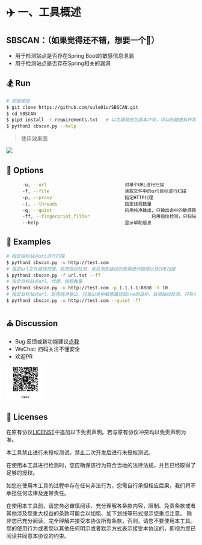 # ✈️ 一、工具概述
## SBSCAN：（如果觉得还不错，想要一个🌟）
- 用于检测站点是否存在Spring Boot的敏感信息泄漏
- 用于检测站点是否存在Spring相关的漏洞

## 🏂 Run
```Bash
# 安装使用
$ git clone https://github.com/sule01u/SBSCAN.git
$ cd SBSCAN
$ pip3 install -r requirements.txt   # 以免跟其他包版本冲突，可以创建虚拟环境后安装项目依赖
$ python3 sbscan.py --help
```
> 使用效果图

![](https://p.ipic.vip/1j9o3a.png)


## 🎡 Options
```Bash
      -u, --url               				对单个URL进行扫描
      -f, --file              				读取文件中的url目标进行扫描
      -p, --proxy             				指定HTTP代理
      -t, --threads           				指定线程数量
      -q, --quiet             				启用纯净输出，只输出命中的敏感路径信息
      -ff, --fingerprint_filter                       启用指纹检测，只扫描命中指纹的站点(可能有漏报，结合实际情况选择是否启用)
      --help                  				显示帮助信息

```

## 🎨 Examples
```Bash
# 指定目标站点url进行扫描
$ python3 sbscan.py -u http://test.com
# 指定url文件路径扫描，启用指纹检测，未检测到指纹的无需进行路径以及CVE扫描
$ python3 sbscan.py -f url.txt --ff
# 指定目标站点url、代理、线程数量
$ python3 sbscan.py -u http://test.com -p 1.1.1.1:8888 -t 10
# 指定目标站点url、启用纯净输出，只输出命中敏感路径或cve的目标、启用指纹检测，只有命中指纹的才继续扫描
$ python3 sbscan.py -u http://test.com --quiet -ff
```

## ⛪ Discussion
* Bug 反馈或新功能建议[点我](https://github.com/sule01u/SBSCAN/issues)
* WeChat: 扫码关注不懂安全
* 欢迎PR
<p>
    <img alt="QR-code" src="https://github.com/sule01u/BigTree975.github.io/blob/master/img/mine.png" width="20%" height="20%" style="max-width:100%;">
</p>

## 📑 Licenses

在原有协议[LICENSE](https://github.com/sule01u/SBSCAN/blob/master/LICENSE)中追加以下免责声明。若与原有协议冲突均以免责声明为准。

本工具禁止进行未授权测试，禁止二次开发后进行未授权测试。

在使用本工具进行检测时，您应确保该行为符合当地的法律法规，并且已经取得了足够的授权。

如您在使用本工具的过程中存在任何非法行为，您需自行承担相应后果，我们将不承担任何法律及连带责任。

在使用本工具前，请您务必审慎阅读、充分理解各条款内容，限制、免责条款或者其他涉及您重大权益的条款可能会以加粗、加下划线等形式提示您重点注意。 除非您已充分阅读、完全理解并接受本协议所有条款，否则，请您不要使用本工具。您的使用行为或者您以其他任何明示或者默示方式表示接受本协议的，即视为您已阅读并同意本协议的约束。
